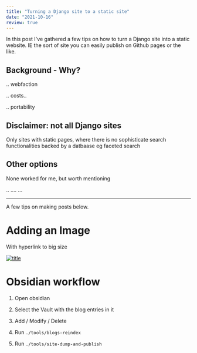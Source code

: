 ```yaml
---
title: "Turning a Django site to a static site"
date: "2021-10-16"
review: true
---
```


In this post I've gathered a few tips on how to turn a Django site into a static website. IE the sort of site you can easily publish on Github pages or the like. 

## Background - Why? 

.. webfaction

.. costs.. 

.. portability 


## Disclaimer: not all Django sites 

Only sites with static pages, where there is no sophisticate search functionalities backed by a datbaase eg faceted search


## Other options

None worked for me, but worth mentioning

..
....
...





--- 


A few tips on making posts below.

# Adding an Image

With hyperlink to big size

[![title](/media/static/blog_img/img.jpg)](/media/static/blog_img/img.jpg)


# Obsidian workflow 

1. Open obsidian

2. Select the Vault with the blog entries in it

3. Add / Modify / Delete

4. Run `./tools/blogs-reindex` 

5. Run `./tools/site-dump-and-publish`


